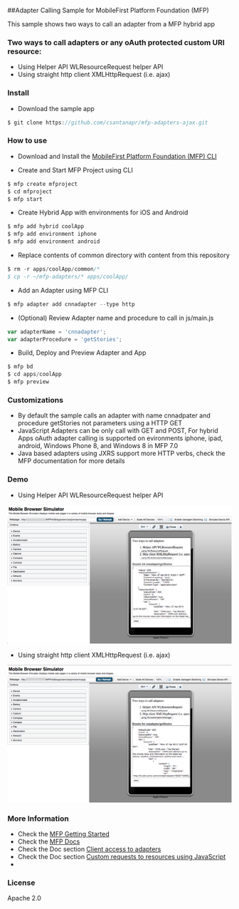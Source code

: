 ##Adapter Calling Sample for MobileFirst Platform Foundation (MFP)

This sample shows two ways to call an adapter from a MFP hybrid app

### Two ways to call adapters or any oAuth protected custom URI resource:

- Using Helper API WLResourceRequest helper API
- Using straight http client XMLHttpRequest (i.e. ajax)


### Install

- Download the sample app

```javascript
$ git clone https://github.com/csantanapr/mfp-adapters-ajax.git
````


### How to use

- Download and Install the [MobileFirst Platform Foundation (MFP) CLI](https://developer.ibm.com/mobilefirstplatform/install/#clui)


- Create and Start MFP Project using CLI

```javascript
$ mfp create mfproject
$ cd mfproject
$ mfp start
````

- Create Hybrid App with environments for iOS and Android

```javascript
$ mfp add hybrid coolApp
$ mfp add environment iphone
$ mfp add environment android
````

- Replace contents of common directory with content from this repository

```javascript
$ rm -r apps/coolApp/common/*
$ cp -r ~/mfp-adapters/* apps/coolApp/
```

- Add an Adapter using MFP CLI

```javascript
$ mfp adapter add cnnadapter --type http
```

- (Optional) Review Adapter name and procedure to call in js/main.js

```javascript
var adapterName = 'cnnadapter';
var adapterProcedure = 'getStories';
```

- Build, Deploy and Preview Adapter and App

```javascript
$ mfp bd
$ cd apps/coolApp
$ mfp preview
```

### Customizations
- By default the sample calls an adapter with name cnnadpater and procedure getStories not parameters using a HTTP GET
- JavaScript Adapters can be only call with GET and POST, For hybrid Apps oAuth adapter calling is supported on evironments iphone, ipad, android, Windows Phone 8, and Windows 8 in MFP 7.0
- Java based adapters using JXRS support more HTTP verbs, check the MFP documentation for more details

### Demo

- Using Helper API WLResourceRequest helper API

![Picture of screenshot of Mobile Browser Simulator Using Helper API](mbs_preview_helper.png "Mobile Browser Simulator Helper API")

- Using straight http client XMLHttpRequest (i.e. ajax)

![Picture of screenshot of Mobile Browser Simulator Using Ajax API](mbs_preview_ajax.png "Mobile Browser Simulator Ajax")

### More Information
- Check the [MFP Getting Started](https://developer.ibm.com/mobilefirstplatform/documentation/getting-started/)
- Check the [MFP Docs](http://www-01.ibm.com/support/knowledgecenter/SSNJXP/welcome.html)
- Check the Doc section [Client access to adapters](http://www-01.ibm.com/support/knowledgecenter/SSHS8R_7.0.0/com.ibm.worklight.dev.doc/devref/c_client_access_to_adap.html)
- Check the Doc section [Custom requests to resources using JavaScript](http://www-01.ibm.com/support/knowledgecenter/SSHS8R_7.0.0/com.ibm.worklight.dev.doc/dev/c_custom_request_to_resource_hybrid.html)
-

### License
Apache 2.0
